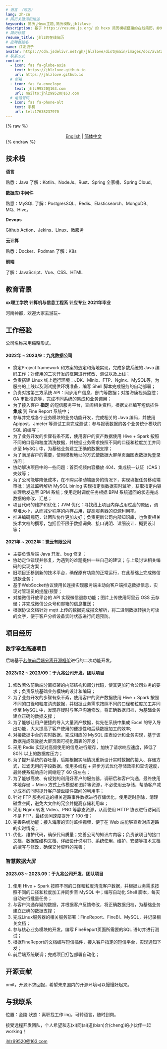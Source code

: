 ```yaml
---
# 语言 （可选）
lang: zh-cn
# 网页关键词和描述
keywords: 简历,Hexo主题,简历模板,jhlzlove
description: 基于 https://resume.js.org/ 的 hexo 简历模板搭建的在线简历，非常感谢作者！^_^，Github 地址：https://github.com/xaoxuu/resume-docs。<br/>“我希望我在温度高的时候变成水蒸气，升到天上；遇到冷空气，我又可以凝结成水，再次回到大地，滋养土地”。 ——胡歌
# 简历标题
resume_title: jhlz的在线简历
# 应聘者姓名
name: 江湖浪子
avatar: https://cdn.jsdelivr.net/gh/jhlzlove/dist@main/images/doc/avatar.jpeg
# 联系方式
contact:
  - icon: fas fa-globe-asia
    text: https://jhlzlove.github.io
    url: https://jhlzlove.github.io
  # 邮箱
  - icon: fas fa-envelope
    text: jhlz99520@163.com
    url: mailto:jhlz99520@163.com
  # 电话号码
  - icon: fas fa-phone-alt
    text: 手机
    url: tel:17638237970
---
```


{% raw %}
<center>
<a href='/resume-doc'>English</a> | <a href='/resume-doc/zh-cn/'>简体中文</a>
</center>
{% endraw %}

## <i class="fas fa-flag"></i> 技术栈

**语言**

熟悉：Java
了解：Kotlin、NodeJs、Rust、Spring 全家桶、Spring Cloud。

**数据库/中间件**

熟悉：MySQL
了解：PostgresSQL、Redis、Elasticsearch、MongoDB、MQ、Hive。

**Devops**

Github Action、Jekins、Linux、微服务

**云计算**

熟悉：Docker、Podman
了解：K8s

**前端**

了解：JavaScript、Vue、CSS、HTML

## <i class="fas fa-user-graduate"></i> 教育背景

**xx理工学院 计算机与信息工程系 计应专业 2021年毕业**

河南神都，欢迎大家去游玩~

## <i class="fas fa-user-tie"></i> 工作经验

公司名称采用缩略形式。

#### 2022年 ~ 2023/9：九兆数据公司

- 奠定Project framework 和方案的选定和落地实现，完成多数系统的 Java 编码工作；对使用的二次开发的框架进行修改、测试以及上线；
- 负责搭建 Linux 线上运行环境：JDK、Minio、FTP、Nginx、MySQL等，为服务的上线以及测试提供环境准备，编写 Shell 脚本完成服务的自动部署；
- 负责对接第三方系统 API：同步用户信息、部门等数据；对接海康视频监控；OA 审批推送等，完成不同系统的集成和业务调用；
- 为了接入客户 **指定** 的短信服务平台，查阅相关资料，根据文档编写短信插件 **集成** 到 Fine Report 系统中；
- 参与并完成各个业务模块的业务功能开发，完成相关的 Java 编码，并使用 Apipost、Jmeter 等测试工具完成测试；参与报表数据的各个业务统计模块的 SQL 的编写；
- 为了业务开发的步骤有条不紊，使用客户的资产数据使用 Hive + Spark 按照不同的口径和粒度清洗数据，并根据业务需求按照不同的口径和粒度加工并同步至 MySQL 中，为基础业务建立正确的数据支撑；
- 为了满足客户的需要，使用模板地址的方式使数据大屏单页面图表数据免登录访问；
- 协助解决项目中的一些问题：首页视频内容播放 404、集成统一认证（CAS ）失效等；
- 为了公司能够降低成本，在不购买移动端服务的情况下，实现填报任务移动端审批：通过监听解析 MySQL binlog 实现指定表数据实时监听，获取指定内容处理后发送至 BPM 系统；使用定时调度任务根据 BPM 系统返回的状态完成数据的修改、汇总；
- 项目代码的维护和优化；JVM 优化：寻找线上项目内存占用过高的原因，调整堆大小，从而减少程序的内存占用，提高服务器的资源利用率。
- 推进编码规范，让团队协作更加友好；负责更新公司内部知识库，也负责相关技术文档的撰写，包括但不限于数据词典、接口说明、详细设计、概要设计等；

#### 2021年 ~ 2022年：觉云有限公司

- 主要负责后端 Java 开发、bug 修复；
- 协助定位错误并修复，为遇到的难题提供一些自己的建议；与上级讨论相关编码的实现方案；
- 旧项目迁移到新的技术平台，确保原有功能的正常运行，在此基础上完成微信退款业务；
- 基于WebSocket协议使用长连接实现服务端主动向客户端推送数据信息，实现对管理员的提醒/预警；
- 对接微信开放平台的 API 实现微信退款功能；图片上传使用阿里云 OSS 云存储；并完成微信公众号和邮箱的信息推送；
- 根据协议文档针对 mqtt 上传的数据完成报文解析，将二进制数据转换为可读的文字，便于客户分析设备实时状态进行问题预防。

## <i class="fas fa-award"></i> 项目经历

### 数字孪生高速项目

后端基于[若依前后端分离开源框架](http://doc.ruoyi.vip/ruoyi-vue/)进行的二次功能开发。

#### 2023/02 ~ 2023/09：于九兆公司开发，团队项目

1. 修改若依前后端分离框架的内部结构和部分代码，使其更加符合公司业务的要求；负责系统基础业务模块的设计和编码；
2. 为了业务开发的步骤有条不紊，使用客户的资产数据使用 Hive + Spark 按照不同的口径和粒度清洗数据，并根据业务需求按照不同的口径和粒度加工并同步至 MySQL 中，发现存疑时与客户沟通修改，将正确数据归档，为基础业务建立正确的数据支撑；
3. 为了能够让用户便捷的导入大量资产数据，优先在系统中集成 Excel 的导入导出功能，大大提高了客户使用的便捷性和后续数据加工的效率;
4. 对接数据中台的实时数据，完成相应的 MySQL 库表设计和业务实现，基于该数据完成驾驶舱大屏页面可视化图表的开发；
5. 采用 Redis 实现对高频使用的信息进行缓存，加快了请求响应速度，降低了 80% 以上的数据库压力；
6. 为了提升系统的吞吐量，后期根据实际情况重新设计实时数据的接入、存储方式，过滤无用的字段数据，使用多线程 + 异步方式优化存储效率和查询速度，最终使系统响应时间缩短了 60 倍左右；
7. 为了能够高效、有规划的利用好客户的服务器，调研后和客户沟通，最终使用本地存储 + Minio 方式上传模型和图片等资源，不必使用云存储，帮助客户减少成本的同时提升客户硬盘硬件空间的利用率；
8. 针对 FTP 服务推送的相关道路事件数据进行存储优化，使用定时删除，清理磁盘空间，避免大文件的冗余并提高存储利用率；
9. 采用 Nginx 转发 Video、PNG 等静态资源，从而使用 HTTP 协议进行访问而不是 FTP，最终访问速度提升了 100 倍；
10. 完善系统功能：接入海康的实时监控视频，便于在 Web 端能够查看对应道路的实时情况；
11. 优化、维护代码，确保代码质量；完善公司的知识库内容；负责该项目的接口文档、数据库结构文档、详细设计说明书、系统使用、维护、安装等技术文档的撰写与修改，确保交付资料的完善；

### 智慧数据大屏

#### 2023.03 ~ 2023.09：于九兆公司开发，团队项目

1. 使用 Hive + Spark 按照不同的口径和粒度清洗客户数据，并根据业务需求按照不同的口径和粒度加工并同步至 MySQL 中；编写自动化 Shell 脚本，每天自动进行批量任务；
2. 与客户沟通存疑的数据，并根据客户反馈修改，将正确数据归档，为基础业务建立正确的数据支撑；
3. 完成Linux服务器的相关服务部署：FineReport、FineBI、MySQL，并记录相关文档；
4. 参与核心业务模块的开发，编写 FineReport页面所需要的SQL 语句并进行测试；
5. 根据FineReport的文档编写短信插件，接入客户指定的短信平台，实现通知下发；
6. 前后端系统联调；完成项目打包部署自动化；

## <i class="fab fa-github"></i> 开源贡献

omit，开源不求回报，希望未来国内的开源环境可以慢慢好起来。

## <i class="fas fa-phone-alt"></i> 与我联系

位置：金陵
状态：离职找工作 ing，可转语言，随时到岗。

接受远程开发团队，个人希望和志(xi)同(ai)道(bian)合(cheng)的小伙伴一起 working！

<i class="fas fa-envelope fa-fw"></i> jhlz99520@163.com
